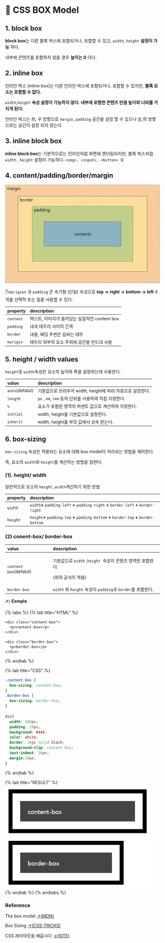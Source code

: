 # 📄 CSS BOX Model

## 1. block box

**block box**는 다른 블록 박스에 포함되거나, 포함할 수 있고, `width`, `height` **설정이 가능** 하다.

 내부에 콘텐츠를 포함하지 않을 경우 **높이는 0** 이다.

## 2. inline box

인라인 박스 \(inline box\)는 다른 인라인 박스에 포함되거나, 포함할 수 있지만, **블록 요소는 포함할 수 없다.**

`width`,`height` **속성 설정이 가능하지 않다. 내부에 포함한 콘텐츠 만큼 높이와 너비를 가지게 된다.**

인라인 박스는 좌, 우 방향으로 `margin`, `padding` 공간을 설정 할 수 있으나 상,하 방향으로는 공간이 설정 되지 않는다.

## 3. inline block box

  **inline block box**는 기본적으로는 인라인처럼 화면에 렌더링되지만, 블록 박스처럼 `width` , `height` 설정이 가능하다. `<img>, <input>, <button> 등`

## 4. content/padding/border/margin 



![](../.gitbook/assets/box.jpg)

✋`marigion` 과 `padding` 은 속기형 \(단일\) 속성으로 **top → right → bottom → left** 4개를 선택적 또는 일괄 사용할 수 있다.

| property | description |
| :--- | :--- |
| `content` | 텍스트, 이미지가  들어있는 실질적인 content box |
| `padding` | 내과 테두리 사이의 간격 |
| `border` | 내용, 패딩 주변은 감싸는 테두 |
| `marigin` | 테두리 외부의 요소 주위에 공간을 만드데 사용  |

## 5. height / width values

 `height`및 `width`속성은 요소의 높이와 폭을 설정하는데 사용한다.

| value | description |
| :--- | :--- |
| `auto`\(defalut\) | 기본값으로 브라우저 width, height에 따라 자동으로 설정한다. |
| `length` | `px` , `em`, `rem` 등의 단위를 사용하여 직접 지정한다. |
| `%` | 요소가 포함된 영역의 퍼센트 값으로 계산하여 지정한다. |
| `initial` | width, height를 기본값으로 설정한다. |
| `inherit`  | width, height를  부모 값에서 상속 받는다. |

## 6. box-sizing

`box-sizing` 속성은 적용되는 요소에 대해 box model이 처리되는 방법을 제어한다.

즉, 요소의 `width`와 `height`를 계산하는 방법을 정한다.

### \(1\). height/ width 

 일반적으로 요소의 `height` ,`width`계산하기 위한 방법

| property | description |
| :--- | :--- |
| `width` | `width`**+** `padding-left` **+** `padding-right` **+** `border-left` **+** `border-right` |
| `height` | `height`**+** `padding-top` **+** `padding-bottom` **+** `border-top` **+** `border-bottom` |

### \(2\) conent-box/ border-box

<table>
  <thead>
    <tr>
      <th style="text-align:left">value</th>
      <th style="text-align:left">description</th>
    </tr>
  </thead>
  <tbody>
    <tr>
      <td style="text-align:left"><code>content-box</code>(defalut)</td>
      <td style="text-align:left">
        <p>&#xAE30;&#xBCF8;&#xAC12;&#xC73C;&#xB85C; <code>width</code> ,<code>height </code>&#xC18D;&#xC131;&#xC774;
          &#xCF58;&#xD150;&#xCE20; &#xC601;&#xC5ED;&#xB9CC; &#xD3EC;&#xD568;&#xD55C;&#xB2E4;.</p>
        <p>(&#xC704;&#xC758; &#xACF5;&#xC2DD;&#xC774; &#xC801;&#xC6A9;)</p>
      </td>
    </tr>
    <tr>
      <td style="text-align:left"><code>border-box</code>
      </td>
      <td style="text-align:left"> <code>width</code> &#xC640; <code>height</code> &#xC18D;&#xC131;&#xC774; <code>padding</code>&#xACFC; <code>border</code>&#xB97C;
        &#xD3EC;&#xD568;&#xD55C;&#xB2E4;.</td>
    </tr>
  </tbody>
</table>

✍ **Exmple**

{% tabs %}
{% tab title="HTML" %}
```markup
<div class="content-box">
  <p>content-box</p>
</div>

<div class="border-box">
  <p>border-box</p>
</div>
```
{% endtab %}

{% tab title="CSS" %}
```css
.content-box { 
  box-sizing: content-box; 
}
.border-box { 
  box-sizing: border-box; 
}

div{
  width: 300px;
  padding: 20px;
  background: #444;
  color: white;
  border: 10px solid black;
  background-clip: content-box;
  text-indent: 20px;
  margin:20px;
}
```
{% endtab %}

{% tab title="RESULT" %}
![](../.gitbook/assets/image.png)
{% endtab %}
{% endtabs %}

### Reference <a id="reference"></a>

The box model [→\(MDN\)](https://developer.mozilla.org/en-US/docs/Learn/CSS/Building_blocks/The_box_model)

Box Sizing [→\(CSS-TRICKS\)](https://css-tricks.com/box-sizing/)

 CSS 레이아웃을 배웁시다 [→\(SITE\)](http://ko.learnlayout.com/box-model.html)




